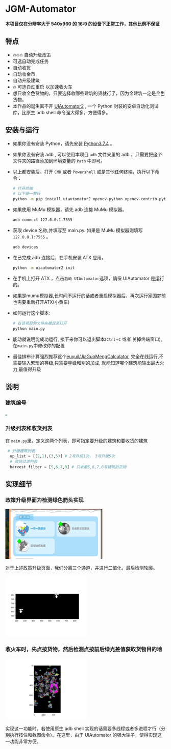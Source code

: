 # JGM-Automator

**本项目仅在分辨率大于 540x960 的 16:9 的设备下正常工作，其他比例不保证**

## 特点

- 🔥🔥🔥 自动升级政策
- 可选自动完成任务
- 自动收货
- 自动收金币
- 自动升级建筑
- 🔥 可选自动重启 以加速收火车
- 想只收金色货物的，只要选择收哪些建筑的货就行了，因为金建筑一定是金色货物。
- 本作品的诞生离不开 [UIAutomator2](https://github.com/openatx/uiautomator2) , 一个 Python 封装的安卓自动化测试库，比原生 adb shell 命令强大得多，方便得多。

## 安装与运行

- 如果你没有安装 Python，请先安装 [Python3.7.4](https://www.python.org/downloads/release/python-374/) 。

- 如果你没有安装 adb , 可以使用本项目 `adb` 文件夹里的 adb ，只需要把这个文件夹的路径添加到环境变量的 `Path` 中即可。

- 以上都安装后，打开 `CMD` 或者 `Powershell` 或是其他任何终端，执行以下命令：

  ```bash
  # 打开终端
  # 以下是一整行
  python -m pip install uiautomator2 opencv-python opencv-contrib-python==3.4.2.16 -i https://pypi.tuna.tsinghua.edu.cn/simple/
  ```

- 如果使用 MuMu 模拟器，请先 adb 连接 MuMu 模拟器。

  ```bash
  adb connect 127.0.0.1:7555
  ```

- 获取 device 名称,并填写至 main.py. 如果是 MuMu 模拟器则填写 `127.0.0.1:7555` 。

  ```bash
  adb devices
  ```

- 在已完成 adb 连接后，在手机安装 ATX 应用。

  ```bash
  python -m uiautomator2 init
  ```

+ 在手机上打开 ATX ，点击`启动 UIAutomator`选项，确保 UIAutomator 是运行的。
+ 如果是mumu模拟器,长时间不运行的话或者重启模拟器后，再次运行家国梦前也需要重新打开ATX(小黄车)

+ 如何运行这个脚本:

  ```bash
  # 在该项目的文件夹根目录打开
  python main.py
  ```
+ 能动就说明能成功运行, 接下来你可以退出脚本(`Ctrl`+`C` 或者 关掉终端窗口), 在`main.py`中修改你的配置

+ 最佳排布计算强烈推荐这个[euyuil/JiaGuoMengCalculator](https://github.com/euyuil/JiaGuoMengCalculator), 完全在线运行,不需要输入繁琐的等级,只需要星级和别的加成, 就能知道哪个建筑能输出最大火力,最值得升级
## 说明

### 建筑编号

<img src="./assets/Screenshot.png" style="zoom:40%" />


### 升级列表和收货列表

在 `main.py`里，定义这两个列表，即可指定要升级的建筑和要收货的建筑

```py
 # 升级建筑列表
  up_list = [(2,1),(3,5)] # 2号升级1次， 3号升级5次
  # 收货过滤列表
  harvest_filter = [5,6,7,8] # 只收取5,6,7,8号建筑的货物
```

## 实现细节

### 政策升级界面为检测绿色箭头实现

<img src="./assets/Policies2.png" style="zoom:30%" />

对于上述政策升级页面，我们分离三个通道，并进行二值化，最后检测轮廓。

<img src="./assets/ArrowFind.png" style="zoom:40%" />

### 收火车时，先点按货物，然后检测点按前后绿光差值获取货物目的地

<img src="./assets/Diff2.png" style="zoom:40%" />

实现这一功能时，若使用原生 adb shell 实现的话需要多线程或者多进程才行（分别执行按住和截图命令）。在这里，由于 UIAutomator 的强大轮子，使得实现这一功能非常方便。

